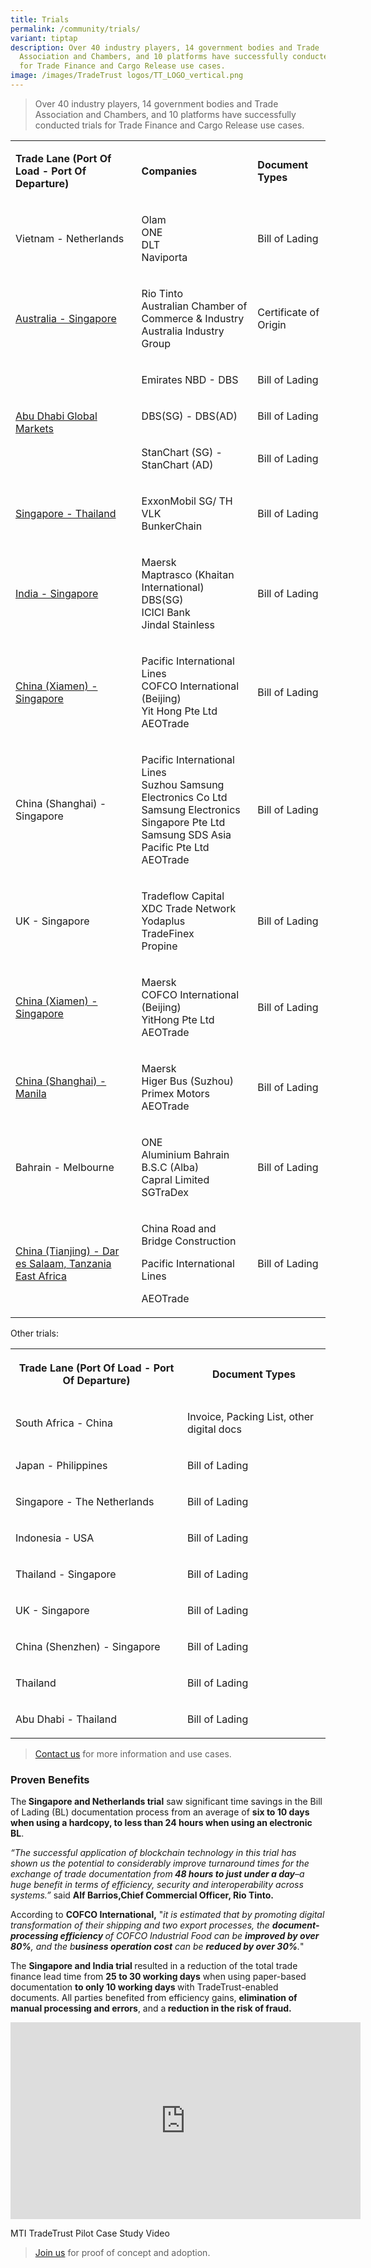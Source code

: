 ```yaml
---
title: Trials
permalink: /community/trials/
variant: tiptap
description: Over 40 industry players, 14 government bodies and Trade
  Association and Chambers, and 10 platforms have successfully conducted trials
  for Trade Finance and Cargo Release use cases.
image: /images/TradeTrust logos/TT_LOGO_vertical.png
---
```

<p></p>
<blockquote>
<p>Over 40 industry players, 14 government bodies and Trade Association and
Chambers, and 10 platforms have successfully conducted trials for Trade
Finance and Cargo Release use cases.</p>
</blockquote>
<table style="minWidth: 75px">
<colgroup>
<col>
<col>
<col>
</colgroup>
<tbody>
<tr>
<td rowspan="1" colspan="1">
<p><strong>Trade Lane (Port Of Load - Port Of Departure)</strong>
</p>
</td>
<td rowspan="1" colspan="1">
<p><strong>Companies</strong>
</p>
</td>
<td rowspan="1" colspan="1">
<p><strong>Document Types</strong>
</p>
</td>
</tr>
<tr>
<td rowspan="1" colspan="1">
<p>Vietnam - Netherlands</p>
</td>
<td rowspan="1" colspan="1">
<p>Olam
<br>ONE
<br>DLT
<br>Naviporta</p>
</td>
<td rowspan="1" colspan="1">
<p>Bill of Lading</p>
</td>
</tr>
<tr>
<td rowspan="1" colspan="1">
<p><a href="/press-release-australia-singapore-blockchain-trial-shows-costs-reduction-potential/" rel="noopener nofollow" target="_blank">Australia - Singapore</a>
</p>
</td>
<td rowspan="1" colspan="1">
<p>Rio Tinto
<br>Australian Chamber of Commerce &amp; Industry
<br>Australia Industry Group</p>
</td>
<td rowspan="1" colspan="1">
<p>Certificate of Origin</p>
</td>
</tr>
<tr>
<td rowspan="3" colspan="1">
<p><a href="/press-release-world-s-first-digital-trade-financing-pilot-between-mletr-harmonised-jurisdictions/" rel="noopener nofollow" target="_blank">Abu Dhabi Global Markets</a>
</p>
</td>
<td rowspan="1" colspan="1">
<p>Emirates NBD - DBS</p>
</td>
<td rowspan="1" colspan="1">
<p>Bill of Lading</p>
</td>
</tr>
<tr>
<td rowspan="1" colspan="1">
<p>DBS(SG) - DBS(AD)</p>
</td>
<td rowspan="1" colspan="1">
<p>Bill of Lading</p>
</td>
</tr>
<tr>
<td rowspan="1" colspan="1">
<p>StanChart (SG) - StanChart (AD)</p>
</td>
<td rowspan="1" colspan="1">
<p>Bill of Lading</p>
</td>
</tr>
<tr>
<td rowspan="1" colspan="1">
<p><a href="/press-release-world-1st-live-electronic-transferable-record-cross-border-trade-through-tradetrust/" rel="noopener nofollow" target="_blank">Singapore - Thailand</a>
</p>
</td>
<td rowspan="1" colspan="1">
<p>ExxonMobil SG/ TH
<br>VLK
<br>BunkerChain</p>
</td>
<td rowspan="1" colspan="1">
<p>Bill of Lading</p>
</td>
</tr>
<tr>
<td rowspan="1" colspan="1">
<p><a href="/press-release-singapore-india-kick-off-interoperable-ebills-of-lading-for-trade-finance/" rel="noopener nofollow" target="_blank">India - Singapore</a>
</p>
</td>
<td rowspan="1" colspan="1">
<p>Maersk
<br>Maptrasco (Khaitan International)
<br>DBS(SG)
<br>ICICI Bank
<br>Jindal Stainless</p>
</td>
<td rowspan="1" colspan="1">
<p>Bill of Lading</p>
</td>
</tr>
<tr>
<td rowspan="1" colspan="1">
<p><a href="/press-release-first-paperless-live-trade-singapore-china/" rel="noopener nofollow" target="_blank">China (Xiamen) -Singapore</a>
</p>
</td>
<td rowspan="1" colspan="1">
<p>Pacific International Lines
<br>COFCO International (Beijing)
<br>Yit Hong Pte Ltd
<br>AEOTrade</p>
</td>
<td rowspan="1" colspan="1">
<p>Bill of Lading</p>
</td>
</tr>
<tr>
<td rowspan="1" colspan="1">
<p>China (Shanghai) - Singapore</p>
</td>
<td rowspan="1" colspan="1">
<p>Pacific International Lines
<br>Suzhou Samsung Electronics Co Ltd
<br>Samsung Electronics Singapore Pte Ltd
<br>Samsung SDS Asia Pacific Pte Ltd
<br>AEOTrade</p>
</td>
<td rowspan="1" colspan="1">
<p>Bill of Lading</p>
</td>
</tr>
<tr>
<td rowspan="1" colspan="1">
<p>UK - Singapore</p>
</td>
<td rowspan="1" colspan="1">
<p>Tradeflow Capital
<br>XDC Trade Network
<br>Yodaplus
<br>TradeFinex
<br>Propine</p>
</td>
<td rowspan="1" colspan="1">
<p>Bill of Lading</p>
</td>
</tr>
<tr>
<td rowspan="1" colspan="1">
<p><a href="/the-beijing-two-zone-office-imda-cofco-and-yit-hong-concluded-another-trade-digitalization-pilot/" rel="noopener nofollow" target="_blank">China (Xiamen) - Singapore</a>
</p>
</td>
<td rowspan="1" colspan="1">
<p>Maersk
<br>COFCO International (Beijing)
<br>YitHong Pte Ltd
<br>AEOTrade</p>
</td>
<td rowspan="1" colspan="1">
<p>Bill of Lading</p>
</td>
</tr>
<tr>
<td rowspan="1" colspan="1">
<p><a href="/suzhou-industrial-park-electronic-bill-of-lading-system-based-on-tradetrust-framework-launched/" rel="noopener nofollow" target="_blank">China (Shanghai) - Manila</a>
</p>
</td>
<td rowspan="1" colspan="1">
<p>Maersk
<br>Higer Bus (Suzhou)
<br>Primex Motors
<br>AEOTrade</p>
</td>
<td rowspan="1" colspan="1">
<p>Bill of Lading</p>
</td>
</tr>
<tr>
<td rowspan="1" colspan="1">
<p>Bahrain - Melbourne&nbsp;</p>
</td>
<td rowspan="1" colspan="1">
<p>ONE
<br>Aluminium Bahrain B.S.C (Alba)
<br>Capral Limited
<br>SGTraDex</p>
</td>
<td rowspan="1" colspan="1">
<p>Bill of Lading</p>
</td>
</tr>
<tr>
<td rowspan="1" colspan="1">
<p><a href="/trade-digitalisation-pilot-for-foreign-engineering-contracting-projects/" rel="noopener nofollow" target="_blank">China (Tianjing) - Dar es Salaam, Tanzania East Africa</a>
</p>
</td>
<td rowspan="1" colspan="1">
<p>China Road and Bridge Construction</p>
<p>Pacific International Lines</p>
<p>AEOTrade</p>
</td>
<td rowspan="1" colspan="1">
<p>Bill of Lading</p>
</td>
</tr>
</tbody>
</table>
<p></p>
<p>Other trials:</p>
<table style="minWidth: 50px">
<colgroup>
<col>
<col>
</colgroup>
<tbody>
<tr>
<th rowspan="1" colspan="1">
<p><strong>Trade Lane (Port Of Load - Port Of Departure)</strong>
</p>
</th>
<th rowspan="1" colspan="1">
<p><strong>Document Types</strong>
</p>
</th>
</tr>
<tr>
<td rowspan="1" colspan="1">
<p>South Africa - China</p>
</td>
<td rowspan="1" colspan="1">
<p>Invoice, Packing List, other digital docs</p>
</td>
</tr>
<tr>
<td rowspan="1" colspan="1">
<p>Japan - Philippines</p>
</td>
<td rowspan="1" colspan="1">
<p>Bill of Lading</p>
</td>
</tr>
<tr>
<td rowspan="1" colspan="1">
<p>Singapore - The Netherlands</p>
</td>
<td rowspan="1" colspan="1">
<p>Bill of Lading</p>
</td>
</tr>
<tr>
<td rowspan="1" colspan="1">
<p>Indonesia - USA</p>
</td>
<td rowspan="1" colspan="1">
<p>Bill of Lading</p>
</td>
</tr>
<tr>
<td rowspan="1" colspan="1">
<p>Thailand - Singapore</p>
</td>
<td rowspan="1" colspan="1">
<p>Bill of Lading</p>
</td>
</tr>
<tr>
<td rowspan="1" colspan="1">
<p>UK - Singapore</p>
</td>
<td rowspan="1" colspan="1">
<p>Bill of Lading</p>
</td>
</tr>
<tr>
<td rowspan="1" colspan="1">
<p>China (Shenzhen) - Singapore</p>
</td>
<td rowspan="1" colspan="1">
<p>Bill of Lading</p>
</td>
</tr>
<tr>
<td rowspan="1" colspan="1">
<p>Thailand</p>
</td>
<td rowspan="1" colspan="1">
<p>Bill of Lading</p>
</td>
</tr>
<tr>
<td rowspan="1" colspan="1">
<p>Abu Dhabi - Thailand</p>
</td>
<td rowspan="1" colspan="1">
<p>Bill of Lading</p>
</td>
</tr>
</tbody>
</table>
<p></p>
<blockquote>
<p><a href="https://form.gov.sg/635f32c5001b2d0011fff09b" rel="noopener noreferrer nofollow" target="_blank">Contact us</a> for
more information and use cases.</p>
</blockquote>
<h3>Proven Benefits</h3>
<p>The<strong> Singapore and Netherlands trial</strong> saw significant time
savings in the Bill of Lading (BL) documentation process from an average
of <strong>six to 10 days when using a hardcopy, to less than 24 hours when using an electronic BL</strong>.</p>
<p><em>“The successful application of blockchain technology in this trial has shown us the potential to considerably improve turnaround times for the exchange of trade documentation from</em><strong><em> 48 hours to just under a day</em></strong><em>–a huge benefit in terms of efficiency, security and interoperability across systems.”</em> said <strong>Alf Barrios,Chief Commercial Officer, Rio Tinto.</strong>
</p>
<p>According to <strong>COFCO International,</strong> "<em>it is estimated that by promoting digital transformation of their shipping and two export processes, the </em><strong><em>document-processing efficiency </em></strong><em>of COFCO Industrial Food can be </em><strong><em>improved by over 80%</em></strong><em>, and the b</em><strong><em>usiness operation cost</em></strong><em> can be </em><strong><em>reduced by over 30%</em></strong><em>.</em>"</p>
<p></p>
<p>The <strong>Singapore and India trial </strong>resulted in a reduction
of the total trade finance lead time from <strong>25 to 30 working days</strong> when
using paper-based documentation <strong>to only 10 working days </strong>with
TradeTrust-enabled documents. All parties benefited from efficiency gains, <strong>elimination of manual processing and errors</strong>,
and a<strong> reduction in the risk of fraud.</strong>
</p>
<div class="iframe-wrapper">
<iframe height="315" width="560" allowfullscreen="true" frameborder="0" src="https://www.youtube.com/embed/vbZMPAnQRhM?si=oyb_M6l0UWtEI42j?enablejsapi=1"></iframe>
</div>
<p>MTI TradeTrust Pilot Case Study Video</p>
<p></p>
<blockquote>
<p><a href="https://form.gov.sg/635f32c5001b2d0011fff09b" rel="noopener noreferrer nofollow" target="_blank">Join us</a> for
proof of concept and adoption.</p>
</blockquote>
<p></p>
<p></p>
<p></p>
<p></p>
<p></p>
<p></p>